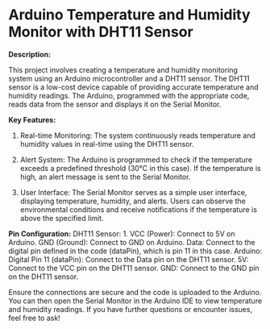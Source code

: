 # Arduino Temperature and Humidity Monitor with DHT11 Sensor

**Description:**

This project involves creating a temperature and humidity monitoring system using an Arduino microcontroller and a DHT11 sensor. The DHT11 sensor is a low-cost device capable of providing accurate temperature and humidity readings. The Arduino, programmed with the appropriate code, reads data from the sensor and displays it on the Serial Monitor.

**Key Features:**
1. Real-time Monitoring:
      The system continuously reads temperature and humidity values in real-time using the DHT11 sensor.
2. Alert System:
      The Arduino is programmed to check if the temperature exceeds a predefined threshold (30°C in this case). If the temperature is high, an alert message is sent to the Serial Monitor.

6. User Interface:
    The Serial Monitor serves as a simple user interface, displaying temperature, humidity, and alerts. Users can observe the environmental conditions and receive notifications if the temperature is above the specified limit.

**Pin Configuration:**
    DHT11 Sensor:
    1. VCC (Power): Connect to 5V on Arduino.
        GND (Ground): Connect to GND on Arduino.
        Data: Connect to the digital pin defined in the code (dataPin), which is pin 11 in this case.
    Arduino:
        Digital Pin 11 (dataPin): Connect to the Data pin on the DHT11 sensor.
        5V: Connect to the VCC pin on the DHT11 sensor.
        GND: Connect to the GND pin on the DHT11 sensor.

Ensure the connections are secure and the code is uploaded to the Arduino. You can then open the Serial Monitor in the Arduino IDE to view temperature and humidity readings. If you have further questions or encounter issues, feel free to ask!
